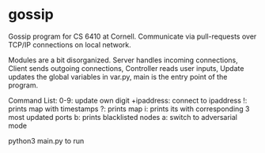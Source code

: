 # gossip

Gossip program for CS 6410 at Cornell. Communicate via pull-requests over TCP/IP connections on local network.

Modules are a bit disorganized.
Server handles incoming connections, Client sends outgoing connections, Controller reads user inputs, Update updates the global variables in var.py, main is the entry point of the program.

Command List:
0-9: update own digit
+ipaddress: connect to ipaddress
!: prints map with timestamps
?: prints map
i: prints its with corresponding 3 most updated ports
b: prints blacklisted nodes
a: switch to adversarial mode

python3 main.py to run
